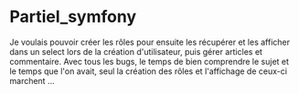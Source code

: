 # Partiel_symfony



Je voulais pouvoir créer les rôles pour ensuite les récupérer et les afficher dans un select lors de la création d'utilisateur, puis gérer articles et commentaire.
Avec tous les bugs, le temps de bien comprendre le sujet et le temps que l'on avait, seul la création des rôles et l'affichage de ceux-ci marchent ...
